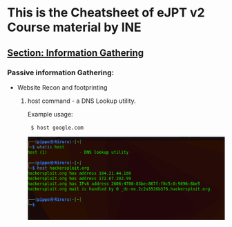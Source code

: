 # This is the Cheatsheet of eJPT v2 Course material by INE

## <u>Section: Information Gathering</u>

### Passive information Gathering:

- Website Recon and footprinting

    1. host command - a DNS Lookup utility.
    
        Example usage: 

            $ host google.com

        ![plot](/.images/ejpt-fig1.png)